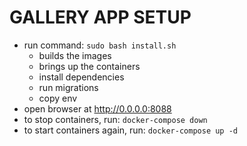 # GALLERY APP SETUP

- run command: `sudo bash install.sh`
    - builds the images
    - brings up the containers
    - install dependencies
    - run migrations
    - copy env
- open browser at http://0.0.0.0:8088
- to stop containers, run: `docker-compose down`
- to start containers again, run: `docker-compose up -d`
